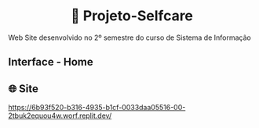 
<h1 align="center"> 🥰 Projeto-Selfcare </h1>

<p>Web Site desenvolvido no 2º semestre do curso de Sistema de Informação</p>

## Interface - Home












## 🌐 Site 
https://6b93f520-b316-4935-b1cf-0033daa05516-00-2tbuk2equou4w.worf.replit.dev/
